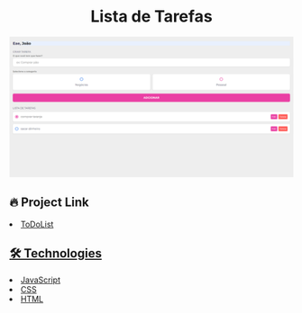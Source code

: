 # <div align="center"> Lista de Tarefas </div>

<img src="./main.png" />

## 🔥 Project Link


<li><a href="https://joaovporto.github.io/ToDoList/">ToDoList</li>

                            

## 🛠️ Technologies


  <li><a href="https://www.javascript.com/">JavaScript</li>
  <li><a href="https://www.w3schools.com/css/">CSS</a></li>
  <li><a href="https://www.w3schools.com/html/">HTML</a></li>


